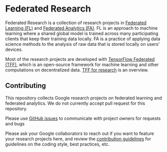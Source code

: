# Federated Research

Federated Research is a collection of research projects in [Federated Learning (FL)](https://ai.googleblog.com/2017/04/federated-learning-collaborative.html) and [Federated Analytics (FA)](https://ai.googleblog.com/2020/05/federated-analytics-collaborative-data.html).
FL is an approach to machine learning where a shared global model is trained across
many participating clients that keep their training data locally. FA is a practice of applying data science methods to the analysis of raw data that is stored locally on users’ devices.

Most of the research projects are developed with
[TensorFlow Federated (TFF)](https://www.tensorflow.org/federated), which is an
open-source framework for machine learning and other computations on
decentralized data.
[TFF for research](https://www.tensorflow.org/federated/tff_for_research) is an
overview.

## Contributing

This repository collects Google research projects on federated learning and
federated analytics. We do not currently accept pull request for this
repository.

Please use [GitHub issues](https://github.com/google-research/federated/issues)
to communicate with project owners for requests and bugs

Please ask your Google collaborators to reach out if you want to feature your
research projects here, and review the
[contribution guidelines](CONTRIBUTING.md#code-style-guidelines-and-best-practices)
for guidelines on the coding style, best practices, etc.
